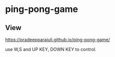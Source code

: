 # ping-pong-game
## View
https://pradeepparajuli.github.io/ping-pong-game/

use W,S and UP KEY, DOWN KEY to control.
